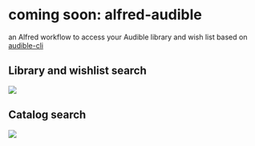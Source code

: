 # coming soon: alfred-audible
an Alfred workflow to access your Audible library and wish list based on [audible-cli](https://github.com/mkb79/audible-cli)
## Library and wishlist search
![](alfred-audible.gif)

## Catalog search
![](catalog-search.gif)
